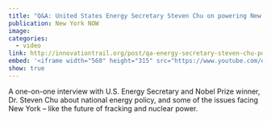 ```yaml
---
title: "Q&A: United States Energy Secretary Steven Chu on powering New York and the nation"
publication: New York NOW
image:
categories:
  - video
link: http://innovationtrail.org/post/qa-energy-secretary-steven-chu-powering-ny-and-nation
embed: '<iframe width="560" height="315" src="https://www.youtube.com/embed/vaYTDs2cr20" frameborder="0" allow="accelerometer; autoplay; encrypted-media; gyroscope; picture-in-picture" allowfullscreen></iframe>'
show: true
---
```


A one-on-one interview with U.S. Energy Secretary and Nobel Prize winner, Dr. Steven Chu about national energy policy, and some of the issues facing New York – like the future of fracking and nuclear power.
